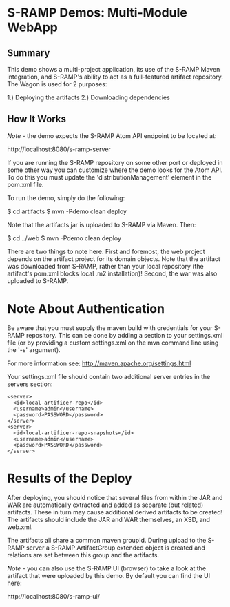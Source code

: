 # S-RAMP Demos: Multi-Module WebApp

## Summary

This demo shows a multi-project application, its use of the S-RAMP Maven integration, and S-RAMP's ability to act as a full-featured artifact repository.  The Wagon is used for 2 purposes:

1.) Deploying the artifacts
2.) Downloading dependencies

## How It Works

*Note* - the demo expects the S-RAMP Atom API endpoint to be located at:

  http://localhost:8080/s-ramp-server

If you are running the S-RAMP repository on some other port or deployed in some other way
you can customize where the demo looks for the Atom API.  To do this you must update
the 'distributionManagement' element in the pom.xml file.

To run the demo, simply do the following:

  $ cd artifacts
  $ mvn -Pdemo clean deploy

Note that the artifacts jar is uploaded to S-RAMP via Maven.  Then:

  $ cd ../web
  $ mvn -Pdemo clean deploy

There are two things to note here.  First and foremost, the web project depends on the artifact project for its domain objects.  Note that the artifact was downloaded from S-RAMP, rather than your local repository (the artifact's pom.xml blocks local .m2 installation)!  Second, the war was also uploaded to S-RAMP.

# Note About Authentication

Be aware that you must supply the maven build with credentials for your S-RAMP repository.  This
can be done by adding a section to your settings.xml file (or by providing a custom settings.xml
on the mvn command line using the '-s' argument).

For more information see:  http://maven.apache.org/settings.html

Your settings.xml file should contain two additional server entries in the servers section:

    <server>
      <id>local-artificer-repo</id>
      <username>admin</username>
      <password>PASSWORD</password>
    </server>
    <server>
      <id>local-artificer-repo-snapshots</id>
      <username>admin</username>
      <password>PASSWORD</password>
    </server>

# Results of the Deploy

After deploying, you should notice that
several files from within the JAR and WAR are automatically extracted and added as 
separate (but related) artifacts.  These in turn may cause additional derived artifacts
to be created!  The artifacts should include the JAR and WAR themselves, an XSD, and web.xml.

The artifacts all share a common maven groupId. During upload to the S-RAMP server a 
S-RAMP ArtifactGroup extended object is created and relations are set between
this group and the artifacts. 

*Note* - you can also use the S-RAMP UI (browser) to take a look at the artifact that were
uploaded by this demo.  By default you can find the UI here:

  http://localhost:8080/s-ramp-ui/
